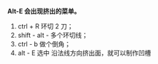 **Alt-E 会出现挤出的菜单。**
1. ctrl + R 环切 2 刀；
2. shift - alt - 多个环切线；
3. ctrl - b 做个倒角；
4. alt - E 选中 沿法线方向挤出面，就可以制作凹槽
